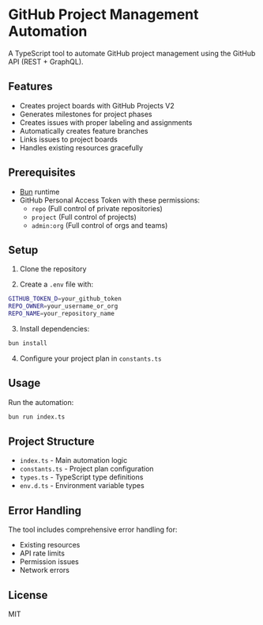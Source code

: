 # GitHub Project Management Automation

A TypeScript tool to automate GitHub project management using the GitHub API (REST + GraphQL).

## Features

- Creates project boards with GitHub Projects V2
- Generates milestones for project phases
- Creates issues with proper labeling and assignments
- Automatically creates feature branches
- Links issues to project boards
- Handles existing resources gracefully

## Prerequisites

- [Bun](https://bun.sh) runtime
- GitHub Personal Access Token with these permissions:
  - `repo` (Full control of private repositories)
  - `project` (Full control of projects)
  - `admin:org` (Full control of orgs and teams)

## Setup

1. Clone the repository

2. Create a `.env` file with:

  ```bash
  GITHUB_TOKEN_D=your_github_token
  REPO_OWNER=your_username_or_org
  REPO_NAME=your_repository_name
  ```

3. Install dependencies:

  ```bash
  bun install
  ```

4. Configure your project plan in `constants.ts`

## Usage

Run the automation:

```bash
bun run index.ts
```

## Project Structure

- `index.ts` - Main automation logic
- `constants.ts` - Project plan configuration
- `types.ts` - TypeScript type definitions
- `env.d.ts` - Environment variable types

## Error Handling

The tool includes comprehensive error handling for:

- Existing resources
- API rate limits
- Permission issues
- Network errors

## License

MIT
